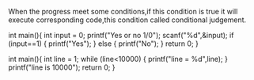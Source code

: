 When the progress meet some conditions,if this condition is true it will execute corresponding code,this condition called conditional judgement.

int main(){
  int input = 0;
  printf("Yes or no 1/0");
  scanf("%d",&input);
  if (input==1)
  {
    printf("Yes");
  }
  else
  {
    printf("No");
  }
  return 0;
}

int main(){
  int line = 1;
  while (line<10000)
  {
    printf("line = %d",line);
  }
  printf("line is 10000");
  return 0;
}
